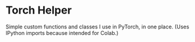 # Torch Helper

Simple custom functions and classes I use in PyTorch, in one place.
(Uses IPython imports because intended for Colab.)
